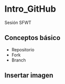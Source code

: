 # Intro_GitHub
 Sesión SFWT

## Conceptos básico 
- Repositorio
- Fork 
- Branch 

## Insertar imagen 